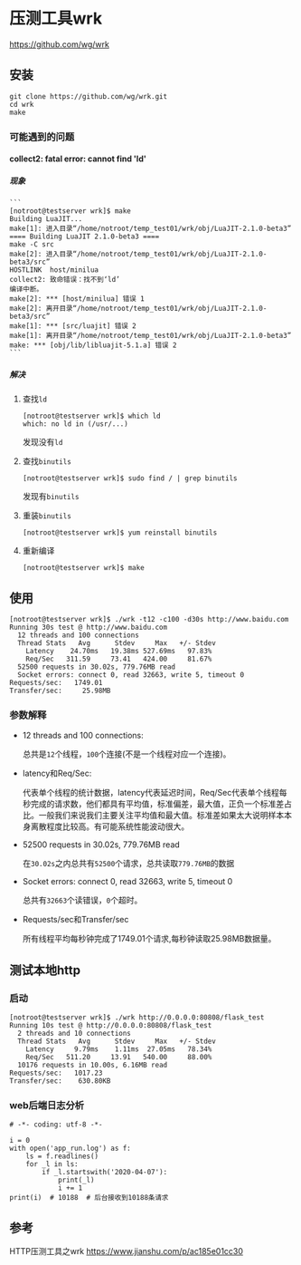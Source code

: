 # 压测工具wrk

https://github.com/wg/wrk

## 安装

```
git clone https://github.com/wg/wrk.git  
cd wrk  
make  
```

### 可能遇到的问题

#### collect2: fatal error: cannot find 'ld'

##### 现象

    ```
    [notroot@testserver wrk]$ make
    Building LuaJIT...
    make[1]: 进入目录“/home/notroot/temp_test01/wrk/obj/LuaJIT-2.1.0-beta3”
    ==== Building LuaJIT 2.1.0-beta3 ====
    make -C src
    make[2]: 进入目录“/home/notroot/temp_test01/wrk/obj/LuaJIT-2.1.0-beta3/src”
    HOSTLINK  host/minilua
    collect2: 致命错误：找不到‘ld’
    编译中断。
    make[2]: *** [host/minilua] 错误 1
    make[2]: 离开目录“/home/notroot/temp_test01/wrk/obj/LuaJIT-2.1.0-beta3/src”
    make[1]: *** [src/luajit] 错误 2
    make[1]: 离开目录“/home/notroot/temp_test01/wrk/obj/LuaJIT-2.1.0-beta3”
    make: *** [obj/lib/libluajit-5.1.a] 错误 2
    ```

##### 解决

1. 查找`ld`

    ```
    [notroot@testserver wrk]$ which ld
    which: no ld in (/usr/...)
    ```
    
    发现没有`ld`

2. 查找`binutils`

    ```
    [notroot@testserver wrk]$ sudo find / | grep binutils
    ```
    
    发现有`binutils`

3. 重装`binutils`

    ```
    [notroot@testserver wrk]$ yum reinstall binutils
    ```

4. 重新编译
    
    ```
    [notroot@testserver wrk]$ make
    ```

## 使用

```
[notroot@testserver wrk]$ ./wrk -t12 -c100 -d30s http://www.baidu.com  
Running 30s test @ http://www.baidu.com
  12 threads and 100 connections
  Thread Stats   Avg      Stdev     Max   +/- Stdev
    Latency    24.70ms   19.38ms 527.69ms   97.83%
    Req/Sec   311.59     73.41   424.00     81.67%
  52500 requests in 30.02s, 779.76MB read
  Socket errors: connect 0, read 32663, write 5, timeout 0
Requests/sec:   1749.01
Transfer/sec:     25.98MB
```

### 参数解释

* 12 threads and 100 connections:

    总共是`12`个线程，`100`个连接(不是一个线程对应一个连接)。

* latency和Req/Sec:

    代表单个线程的统计数据，latency代表延迟时间，Req/Sec代表单个线程每秒完成的请求数，他们都具有平均值，标准偏差，最大值，正负一个标准差占比。一般我们来说我们主要关注平均值和最大值。标准差如果太大说明样本本身离散程度比较高。有可能系统性能波动很大。

* 52500 requests in 30.02s, 779.76MB read

    在`30.02s`之内总共有`52500`个请求，总共读取`779.76MB`的数据

* Socket errors: connect 0, read 32663, write 5, timeout 0

    总共有`32663`个读错误，`0`个超时。
    
* Requests/sec和Transfer/sec

    所有线程平均每秒钟完成了1749.01个请求,每秒钟读取25.98MB数据量。

## 测试本地http

### 启动

```
[notroot@testserver wrk]$ ./wrk http://0.0.0.0:80808/flask_test
Running 10s test @ http://0.0.0.0:80808/flask_test
  2 threads and 10 connections
  Thread Stats   Avg      Stdev     Max   +/- Stdev
    Latency     9.79ms    1.11ms  27.05ms   78.34%
    Req/Sec   511.20     13.91   540.00     88.00%
  10176 requests in 10.00s, 6.16MB read
Requests/sec:   1017.23
Transfer/sec:    630.80KB
```

### web后端日志分析

```
# -*- coding: utf-8 -*-

i = 0
with open('app_run.log') as f:
    ls = f.readlines()
    for _l in ls:
        if _l.startswith('2020-04-07'):
            print(_l)
            i += 1
print(i)  # 10188  # 后台接收到10188条请求
```

## 参考

HTTP压测工具之wrk https://www.jianshu.com/p/ac185e01cc30
